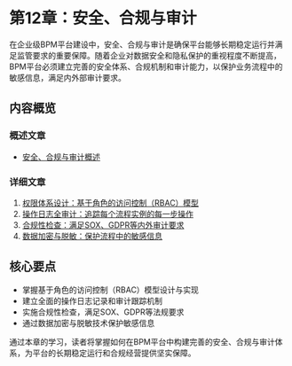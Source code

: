 # 第12章：安全、合规与审计

在企业级BPM平台建设中，安全、合规与审计是确保平台能够长期稳定运行并满足监管要求的重要保障。随着企业对数据安全和隐私保护的重视程度不断提高，BPM平台必须建立完善的安全体系、合规机制和审计能力，以保护业务流程中的敏感信息，满足内外部审计要求。

## 内容概览

### 概述文章
- [安全、合规与审计概述](1-12-security-compliance-audit-overview.md)

### 详细文章
1. [权限体系设计：基于角色的访问控制（RBAC）模型](1-12-1-permission-system-design.md)
2. [操作日志全审计：追踪每个流程实例的每一步操作](1-12-2-operation-log-audit.md)
3. [合规性检查：满足SOX、GDPR等内外审计要求](1-12-3-compliance-check.md)
4. [数据加密与脱敏：保护流程中的敏感信息](1-12-4-data-encryption-masking.md)

## 核心要点

- 掌握基于角色的访问控制（RBAC）模型设计与实现
- 建立全面的操作日志记录和审计跟踪机制
- 实施合规性检查，满足SOX、GDPR等法规要求
- 通过数据加密与脱敏技术保护敏感信息

通过本章的学习，读者将掌握如何在BPM平台中构建完善的安全、合规与审计体系，为平台的长期稳定运行和合规经营提供坚实保障。